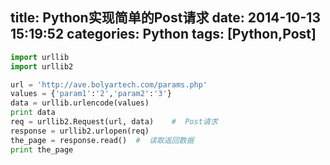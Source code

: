 title: Python实现简单的Post请求
date: 2014-10-13 15:19:52
categories: Python
tags: [Python,Post]
---
<!--more-->
```python
import urllib
import urllib2

url = 'http://ave.bolyartech.com/params.php'
values = {'param1':'2','param2':'3'}
data = urllib.urlencode(values)
print data
req = urllib2.Request(url, data)	#  Post请求
response = urllib2.urlopen(req)
the_page = response.read()	#  读取返回数据
print the_page
```